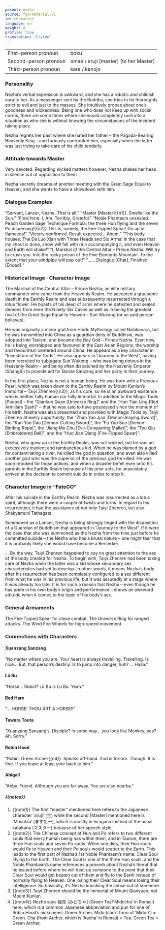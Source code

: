 ```yaml
---
parent: nezha
source: fgo-material-vi
id: character
language: en
weight: 4
profile: true
translation: "Clyton"
---
```


<table>
  <tr><td>First-person pronoun</td><td>boku</td></tr>
  <tr><td>Second-person pronoun</td><td>omae / aruji [master] (to her Master)</td></tr>
  <tr><td>Third-person pronoun</td><td>kare / kanojo</td></tr>
</table>

### Personality

Nezha’s verbal expression is awkward, and she has a robotic and childish aura to her. As a messenger sent by the Buddha, she tries to be thoroughly strict to evil and just to the masses. She intuitively probes about one’s goodness and wickedness. Being one who does not keep up with social norms, there are some times where she would completely rush into a situation as who she is without knowing the circumstances of the incident taking place.

Nezha regrets her past where she hated her father – the Pagoda-Bearing Heavenly King – and furiously confronted him, especially when the latter was just trying to take care of his child tenderly.

### Attitude towards Master

Very devoted. Regarding wicked matters however, Nezha shakes her head in silence out of opposition to them.

Nezha secretly dreams of another meeting with the Great Sage Equal to Heaven, and she wants to have a showdown with him.

### Dialogue Examples

“Servant, Lancer, Nezha. That is all.”
“Master [Master]{{n1}}. Smells like the Sun.”
“Final form. I. Am. Terribly. Grateful.”
“Noble Phantasm unsealed. Peach Garden Sage Technique Formula; the three Hun flying and the seven Po dispersing!{{n2}} This is, namely, the Fire-Tipped Spear! Go up in flameees!”
“Victory confirmed. Result expected… Ahem.”
“This body houses. The Da Luo Xian with Three Heads and Six Arms! In the case that my shout is done, snow will fall with rain accompanying it, and even Heaven and Earth will shake!”
“I, Marshal of the Central Altar – Prince Nezha. Will try to crush you. Into the rocky prison of the Five Elements Mountain. To the extent that your windpipe will pop out!”
“…… Dialogue [Chat]. Finished [Ended].”

### Historical Image · Character Image

The Marshal of the Central Altar – Prince Nezha; an elite military commander who came from the Heavenly Realm. He accepted a gruesome death in the Earthly Realm and was subsequently resurrected through a lotus flower. He boasts of his deed of arms where he defeated and sealed demons from even the Ninety-Six Caves as well as in being the greatest rival of the Great Sage Equal to Heaven – Sun Wukong (or so said person believes).

He was originally a minor god from Hindu Mythology called Nalakuvara, but he was transmitted into China as a guardian deity of Buddhism, was adopted into Taoism, and became the Boy God – Prince Nezha. Even now, he is being worshipped and favoured in the East Asian Regions, the worship and favouritism centered around China. He appears as a key character in “Investiture of the Gods”. He also appears in “Journey to the West”, having been recruited to subjugate Sun Wukong – who was being riotous in the Heavenly Realm – and being often dispatched by the Heavenly Emperor (Shangdi) to provide aid for Bonze Sanzang and her party in their journey.

In the first place, Nezha is not a human being. He was born with a Precious Pearl, which was taken down to the Earthly Realm by Mount Kunlun’s Immortal – Taiyi Zhenren{{n3}}, as his core, so he is an awkward existence who is neither fully human nor fully Immortal. In addition to the Magic Tools [Paopei] – the “Qiankun Quan [Universe Ring]” and the “Hun Tian Ling [Red Armillary Sash]” – that he was said to have possessed since the moment of his birth, Nezha was also presented and provided with Magic Tools by Taiyi Zhenren at every opportunity: the “Zhan Yao Jian [Demon-Slaying Sword]”, the “Kan Yao Dao [Demon-Cutting Sword]”, the “Fu Yao Suo [Demon-Binding Rope]”, the “Jiang Mo Chu [Evil-Conquering Mallet]”, the “Tou Qiu [Embroidered Ball]”, and the “Huo Jian Qiang [Fire-Tipped Spear]”.

Nezha, who grew up in the Earthly Realm, was not wicked, but he was an excessively insolent and rambunctious kid. When he was blamed by a god for contaminating a river, he killed the god in question, and even also killed another god who was the superior of the previous god he killed. He was soon rebuked for those actions, and when a disaster befell even onto his parents in the Earthly Realm because of his prior acts, he unavoidably arrived at the decision to commit suicide in order to stop it.

### Character Image in “FateGO”

After his suicide in the Earthly Realm, Nezha was resurrected as a lotus spirit, although there were a couple of twists and turns. In regard to his resurrection, it had the assistance of not only Taiyi Zhenren, but also Shakyamuni Tathagata.

Summoned as a Lancer, Nezha is being strongly tinged with the disposition of a Guardian of Buddhism that appeared in “Journey to the West”. If it were the case that she was summoned as the Nezha from the time just before he committed suicide – the Nezha who has a brutal nature – one might fear that it is probably likely she would have become a Berserker.

… By the way, Taiyi Zhenren happened to pay no great attention to the sex of the body created for Nezha. To begin with, Taiyi Zhenren had been taking care of Nezha when the latter was a kid whose secondary sex characteristics had yet to develop. In other words, it means Nezha’s body after his resurrection has been completely configured to a sex different from what he was in his previous life, but it was assuredly at a stage where it was already too late. It is for such a reason that Nezha – even though he has pride in his own body’s origin and performance – shows an awkward attitude when it comes to the topic of his body’s sex.

### General Armaments

The Fire-Tipped Spear for close combat. The Universe Ring for ranged attacks. The Wind Fire Wheels for high-speed movement.

### Connections with Characters

#### Xuanzang Sanzang

“No matter where you are. Your heart is always travelling. Travelling. Is nice… But, that person’s destiny. Is to jump into danger, huh? … Haaa.”

#### Lü Bu

“Horse… Robot? Lü Bu is Lü Bu. Yeah.”

#### Red Hare

“… HORSE! THOU ART A HORSE!!”

#### Tawara Touta

“Xuanzang Sanzang’s. Disciple? In some way… you look like Monkey, yes? Ah. Sorry.”

#### Robin Hood

“Robin. Green Archer{{n4}}. Speaks off-hand. And is forlorn. Though. It is fine. If you leave at least your back to him.”

#### Abigail

“Abby. Friend. Although you are far away. You are also nearby.”

##### {{notes}}

1. {{note1}} The first “master” mentioned here refers to the Japanese character ‘aruji’ (主) while the second [Master] mentioned here is ‘Masutaa’ (ますたー), which is mostly in hiragana instead of the usual katakana (マスター) because of her speech style.
2. {{note2}} The Chinese concept of Hun and Po refers to two different souls that every human being has within them, and in Taoism, there are three Hun souls and seven Po souls. When one dies, their Hun souls would fly to Heaven and their Po souls would scatter to the Earth. This leads to the first part of Nezha’s 1st Noble Phantasm’s name: Clear Soul Flying to the Earth. The Clear Soul is one of the three Hun souls, and the Noble Phantasm’s name references a proverb about Nezha’s threat that he issued before where he will beat up someone to the point that their Clear Soul would get beaten out of them and fly to the Earth instead of normally flying to Heaven. One losing their Clear Soul means losing their intelligence. So basically, it’s Nezha knocking the sense out of someone.
3. {{note3}} Taiyi Zhenren should be the Immortal of Mount Qianyuan, not Mount Kunlun.
4. {{note4}} Nezha says 緑茶 [みどちゃ] (Green Tea/’Midocha’ in Romaji) here, which is a common Japanese abbreviation and pun for one of Robin Hood’s nicknames: Green Archer. Mido (short form of ‘Midori’) = Green. Cha (from Archer, which is ‘Aacha’ in Romaji) = Tea. Green Tea = Green Archer.
